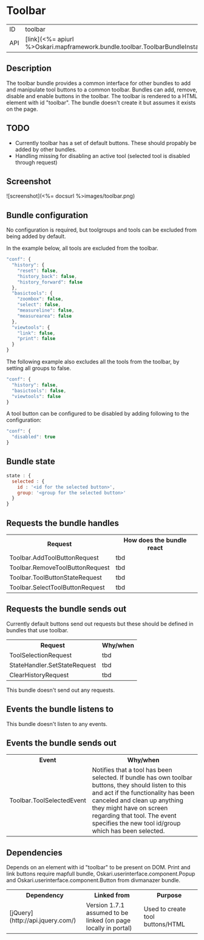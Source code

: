 # Toolbar

<table>
  <tr>
    <td>ID</td><td>toolbar</td>
  </tr>
  <tr>
    <td>API</td><td>[link](<%= apiurl %>Oskari.mapframework.bundle.toolbar.ToolbarBundleInstance.html)</td>
  </tr>
</table>

## Description

The toolbar bundle provides a common interface for other bundles to add and manipulate tool buttons to a common toolbar. Bundles can add, remove, disable and enable buttons in the toolbar. The toolbar is rendered to a HTML element with id "toolbar". The bundle doesn't create it but assumes it exists on the page.

## TODO

* Currently toolbar has a set of default buttons. These should propably be added by other bundles.
* Handling missing for disabling an active tool (selected tool is disabled through request)

## Screenshot

![screenshot](<%= docsurl %>images/toolbar.png)

## Bundle configuration

No configuration is required, but toolgroups and tools can be excluded from being added by default.

In the example below, all tools are excluded from the toolbar.

```javascript
"conf": {
  "history": {
    "reset": false,
    "history_back": false,
    "history_forward": false
  },
  "basictools": {
    "zoombox": false,
    "select": false,
    "measureline": false,
    "measurearea": false
  },
  "viewtools": {
    "link": false,
    "print": false
  }
}
```

The following example also excludes all the tools from the toolbar, by setting all groups to false.

```javascript
"conf": {
  "history": false,
  "basictools": false,
  "viewtools": false
}
```

A tool button can be configured to be disabled by adding following to the configuration:

```javascript
"conf": {
  "disabled": true
}
```

## Bundle state

```javascript
state : {
  selected : {
    id : '<id for the selected button>',
    group: '<group for the selected button>'
  }
}
```

## Requests the bundle handles

<table>
  <tr>
    <th>Request</th><th>How does the bundle react</th>
  </tr>
  <tr>
    <td> Toolbar.AddToolButtonRequest </td><td> tbd</td>
  </tr>
  <tr>
    <td> Toolbar.RemoveToolButtonRequest </td><td> tbd</td>
  </tr>
  <tr>
    <td> Toolbar.ToolButtonStateRequest </td><td> tbd</td>
  </tr>
  <tr>
    <td> Toolbar.SelectToolButtonRequest </td><td> tbd</td>
  </tr>
</table>

## Requests the bundle sends out

Currently default buttons send out requests but these should be defined in bundles that use toolbar.

<table>
  <tr>
    <th>Request</th><th>Why/when</th>
  </tr>
  <tr>
    <td> ToolSelectionRequest </td><td> tbd</td>
  </tr>
  <tr>
    <td> StateHandler.SetStateRequest </td><td> tbd</td>
  </tr>
  <tr>
    <td> ClearHistoryRequest </td><td> tbd</td>
  </tr>
</table>

This bundle doesn't send out any requests.

## Events the bundle listens to

This bundle doesn't listen to any events.

## Events the bundle sends out

<table>
  <tr>
    <th>Event</th><th>Why/when</th>
  </tr>
  <tr>
    <td> Toolbar.ToolSelectedEvent </td><td> Notifies that a tool has been selected. If bundle has own toolbar buttons, they should listen to this and act if the functionality has been canceled and clean up anything they might have on screen regarding that tool. The event specifies the new tool id/group which has been selected.</td>
  </tr>
</table>

## Dependencies

Depends on an element with id "toolbar" to be present on DOM.
Print and link buttons require mapfull bundle, Oskari.userinterface.component.Popup and Oskari.userinterface.component.Button from divmanazer bundle.

<table>
  <tr>
    <th>Dependency</th><th>Linked from</th><th>Purpose</th>
  </tr>
  <tr>
    <td> [jQuery](http://api.jquery.com/) </td>
    <td> Version 1.7.1 assumed to be linked (on page locally in portal) </td>
    <td> Used to create tool buttons/HTML</td>
  </tr>
</table>
